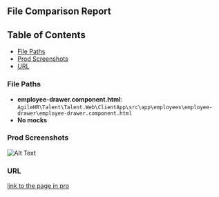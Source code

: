 ## File Comparison Report

## Table of Contents

- [File Paths](#file-paths)
- [Prod Screenshots](#prod-screenshots)
- [URL](#url)

### File Paths

- **employee-drawer.component.html**: `AgileHR\Talent\Talent.Web\ClientApp\src\app\employees\employee-drawer\employee-drawer.component.html`
- **No mocks**

### Prod Screenshots

![Alt Text](/path/to/img.jpg)

### URL

[link to the page in pro](https://www.example.com)
